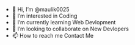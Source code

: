 - 👋 Hi, I’m @maulik0025
- 👀 I’m interested in Coding
- 🌱 I’m currently learning Web Devlopment
- 💞️ I’m looking to collaborate on New Devlopers
- 📫 How to reach me Contact Me

<!---
maulik0025/maulik0025 is a ✨ special ✨ repository because its `README.md` (this file) appears on your GitHub profile.
You can click the Preview link to take a look at your changes.
--->
